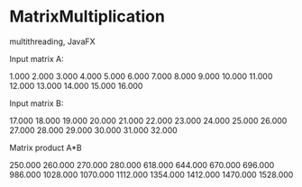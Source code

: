 # MatrixMultiplication
multithreading, JavaFX

Input matrix A:

 1.000  2.000  3.000  4.000
 5.000  6.000  7.000  8.000
 9.000 10.000 11.000 12.000
13.000 14.000 15.000 16.000

Input matrix B:

17.000 18.000 19.000 20.000
21.000 22.000 23.000 24.000
25.000 26.000 27.000 28.000
29.000 30.000 31.000 32.000

Matrix product A*B

 250.000  260.000  270.000  280.000
 618.000  644.000  670.000  696.000
 986.000 1028.000 1070.000 1112.000
1354.000 1412.000 1470.000 1528.000
